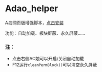 # Adao_helper
A岛网页版增强脚本，[点击安装](https://cdn.jsdelivr.net/gh/URenko/Adao_helper@master/Adao_helper.user.js)

功能：自动加载、板块屏蔽、永久屏蔽……

### 注：
- 点击右侧AC娘可以开启/关闭自动加载
- F12运行`cleanPermBlock()`可以清空永久屏蔽